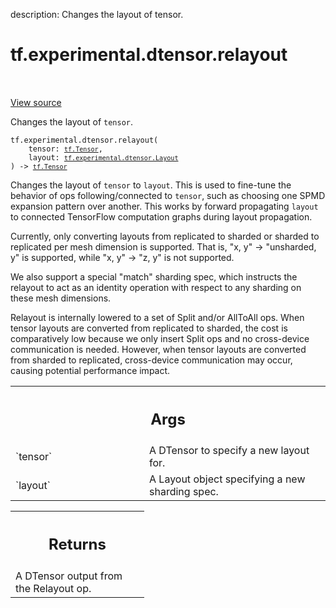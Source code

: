 description: Changes the layout of tensor.

<div itemscope itemtype="http://developers.google.com/ReferenceObject">
<meta itemprop="name" content="tf.experimental.dtensor.relayout" />
<meta itemprop="path" content="Stable" />
</div>

# tf.experimental.dtensor.relayout

<!-- Insert buttons and diff -->

<table class="tfo-notebook-buttons tfo-api nocontent" align="left">

</table>

<a target="_blank" class="external" href="/code/stable/tensorflow/dtensor/python/api.py">View source</a>



Changes the layout of `tensor`.

<pre class="devsite-click-to-copy prettyprint lang-py tfo-signature-link">
<code>tf.experimental.dtensor.relayout(
    tensor: <a href="../../../tf/Tensor.md"><code>tf.Tensor</code></a>,
    layout: <a href="../../../tf/experimental/dtensor/Layout.md"><code>tf.experimental.dtensor.Layout</code></a>
) -> <a href="../../../tf/Tensor.md"><code>tf.Tensor</code></a>
</code></pre>



<!-- Placeholder for "Used in" -->

Changes the layout of `tensor` to `layout`. This is used to fine-tune the
behavior of ops following/connected to `tensor`, such as choosing one SPMD
expansion pattern over another. This works by forward propagating `layout`
to connected TensorFlow computation graphs during layout propagation.

Currently, only converting layouts from replicated to sharded or sharded to
replicated per mesh dimension is supported. That is, "x, y" -> "unsharded, y"
is supported, while "x, y" -> "z, y" is not supported.

We also support a special "match" sharding spec, which instructs the relayout
to act as an identity operation with respect to any sharding on these
mesh dimensions.

Relayout is internally lowered to a set of Split and/or AllToAll ops. When
tensor layouts are converted from replicated to sharded, the cost is
comparatively low because we only insert Split ops and no cross-device
communication is needed. However, when tensor layouts are converted from
sharded to replicated, cross-device communication may occur, causing potential
performance impact.

<!-- Tabular view -->
 <table class="responsive fixed orange">
<colgroup><col width="214px"><col></colgroup>
<tr><th colspan="2"><h2 class="add-link">Args</h2></th></tr>

<tr>
<td>
`tensor`
</td>
<td>
A DTensor to specify a new layout for.
</td>
</tr><tr>
<td>
`layout`
</td>
<td>
A Layout object specifying a new sharding spec.
</td>
</tr>
</table>



<!-- Tabular view -->
 <table class="responsive fixed orange">
<colgroup><col width="214px"><col></colgroup>
<tr><th colspan="2"><h2 class="add-link">Returns</h2></th></tr>
<tr class="alt">
<td colspan="2">
A DTensor output from the Relayout op.
</td>
</tr>

</table>

